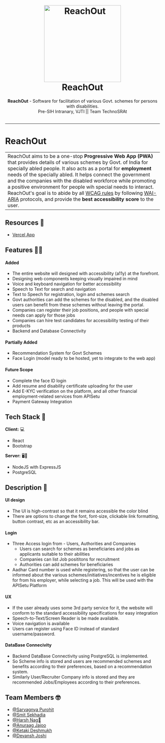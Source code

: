 <h1 align="center">
  <a href="https://github.com/smitsekhadiaa/ReachOut">
    <img src="https://github.com/saRvaGnyA/ReachOut/raw/main/client/src/Logo2.png" alt="ReachOut" width="250" height="250">
  </a>
  <br>
  ReachOut
</h1>

<div align="center">
   <strong>ReachOut</strong> - Software for facilitation of various Govt. schemes for persons with disabilities. <br>
  Pre-SIH Intranary, VJTI || Team TechnoSRAt <br> <br>
</div>
<hr>

# ReachOut

<table>
  <tr>
    <td>
      ReachOut aims to be a one-stop <strong>Progressive Web App (PWA)</strong> that provides details of various schemes by Govt. of India
      for specially abled people. It also acts as a portal for <strong>employment</strong> needs of the specially abled. It helps connect the government and the  companies with the disabled workforce while promoting a positive environment for people wih special needs to interact.
        ReachOut's goal is to abide by all <a href="https://www.w3.org/WAI/standards-guidelines/wcag/">WCAG rules</a> by following <a href="https://www.w3.org/WAI/standards-guidelines/aria/">WAI-ARIA</a> protocols, and provide the <strong>best accessibility score</strong> to the user.
  </td>
 </tr>
</table>


## Resources 🔨

- [Vercel App](reach-out-two.vercel.app)

## Features :man_technologist:

#### Added
- The entire website will designed with accessibility (a11y) at the forefront.
- Designing web components keeping visually impaired in mind
- Voice and keyboard navigation for better accessibility
- Speech to Text for search and navigation
- Text to Speech for registration, login and schemes search
- Govt authorities can add the schemes for the disabled, and the disabled users can benefit from these schemes without leaving the portal. 
- Companies can register their job positions, and people with special needs can apply for those jobs
- Companies can hire test candidates for accessibility testing of their products
- Backend and Database Connectivity

#### Partially Added
- Recommendation System for Govt Schemes
- Face Login (model ready to be hosted, yet to integrate to the web app)

#### Future Scope
- Complete the face ID login
- Add resume and disability certificate uploading for the user
- Add E-KYC verification on the platform, and all other financial employment-related services from APISetu 
- Payment Gateway Integration

## Tech Stack :rocket:

**Client:** :computer:
- React
- Bootstrap

**Server:** :desktop_computer::electric_plug:
- NodeJS with ExpressJS
- PostgreSQL

## Description 	:mag_right:
#### UI design 
- The UI is high-contrast so that it remains accessible the color blind
- There are options to change the font, font-size, clickable link formatting, button contrast, etc as an accessibility bar.

#### Login 
- Three Access login from - Users, Authorities and Companies
    - Users can search for schemes as beneficiaries and jobs as applicants suitable to their abilities
    - Companies can list Job posititons for recruitment
    - Authorities can add schemes for beneficiaries
- Aadhar Card number is used while registering, so that the user can be informed about the various schemes/initiatives/incentives he is eligible for from his employer, while selecting a job. This will be used with the APISetu Platform

#### UX 
- If the user already uses some 3rd party service for it, the website will conform to the standard accessibility specifications for easy integration
- Speech-to-Text/Screen Reader is be made available.
- Voice navigation is available  
- Users can register using Face ID instead of standard username/password.

#### DataBase Connecivity 
- Backend DataBase Connectivity using PostgreSQL is implemented.
- So Scheme info is stored and users are recommended schemes and benefits according to their preferences, based on a recommendation system. 
- Similarly User/Recruiter Company info is stored and they are recommended Jobs/Employees according to their preferences. 

## Team Members :nerd_face:
- [@Sarvagnya Purohit](https://github.com/saRvaGnyA)
- [@Smit Sekhadia](https://github.com/smitsekhadiaa)
- [@Harsh Nag🐍](https://github.com/Jigsaw-23122002)
- [@Anuraag Jajoo](https://github.com/anurgj)
- [@Ketaki Deshmukh](https://github.com/KetakiMDeshmukh)
- [@Devansh Joshi](https://github.com/devdev29)

